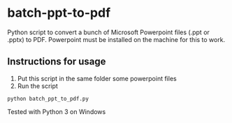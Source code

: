 # batch-ppt-to-pdf
Python script to convert a bunch of Microsoft Powerpoint files (.ppt or .pptx) to PDF. Powerpoint must be installed on the machine for this to work.

## Instructions for usage
1. Put this script in the same folder some powerpoint files
2. Run the script

```
python batch_ppt_to_pdf.py 
```
Tested with Python 3 on Windows

